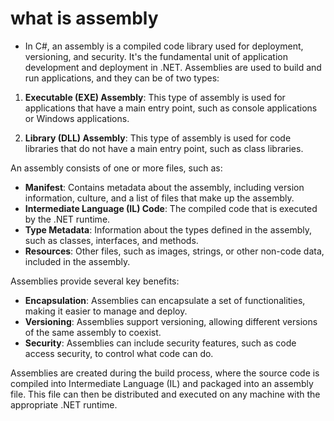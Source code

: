 # what is assembly
+ In C#, an assembly is a compiled code library used for deployment, versioning, and security. It's the fundamental unit of application development and deployment in .NET. Assemblies are used to build and run applications, and they can be of two types:

1. **Executable (EXE) Assembly**: This type of assembly is used for applications that have a main entry point, such as console applications or Windows applications.

2. **Library (DLL) Assembly**: This type of assembly is used for code libraries that do not have a main entry point, such as class libraries.

An assembly consists of one or more files, such as:

- **Manifest**: Contains metadata about the assembly, including version information, culture, and a list of files that make up the assembly.
- **Intermediate Language (IL) Code**: The compiled code that is executed by the .NET runtime.
- **Type Metadata**: Information about the types defined in the assembly, such as classes, interfaces, and methods.
- **Resources**: Other files, such as images, strings, or other non-code data, included in the assembly.

Assemblies provide several key benefits:

- **Encapsulation**: Assemblies can encapsulate a set of functionalities, making it easier to manage and deploy.
- **Versioning**: Assemblies support versioning, allowing different versions of the same assembly to coexist.
- **Security**: Assemblies can include security features, such as code access security, to control what code can do.

Assemblies are created during the build process, where the source code is compiled into Intermediate Language (IL) and packaged into an assembly file. This file can then be distributed and executed on any machine with the appropriate .NET runtime.

#
